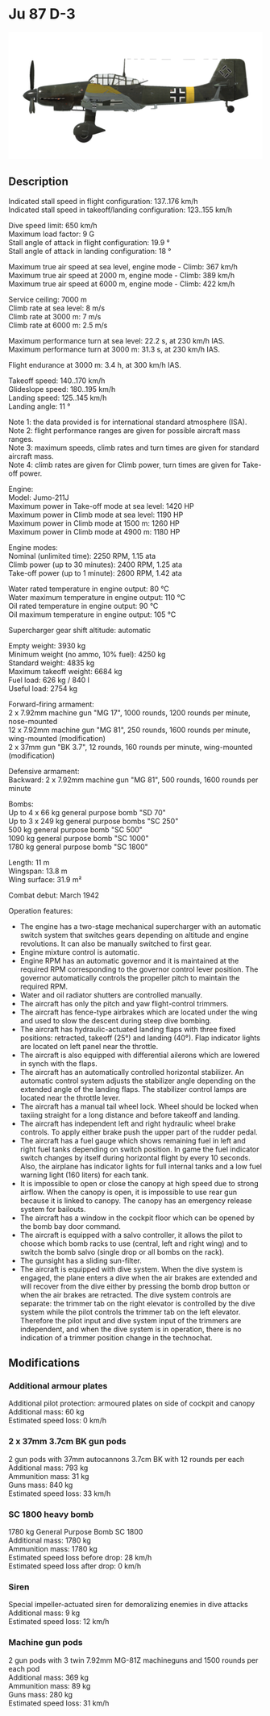 # Ju 87 D-3  
  
![ju87d3](../images/ju87d3.png)  
  
## Description  
  
Indicated stall speed in flight configuration: 137..176 km/h  
Indicated stall speed in takeoff/landing configuration: 123..155 km/h  
  
Dive speed limit: 650 km/h  
Maximum load factor: 9 G  
Stall angle of attack in flight configuration: 19.9 °  
Stall angle of attack in landing configuration: 18 °  
  
Maximum true air speed at sea level, engine mode - Climb: 367 km/h  
Maximum true air speed at 2000 m, engine mode - Climb: 389 km/h  
Maximum true air speed at 6000 m, engine mode - Climb: 422 km/h  
  
Service ceiling: 7000 m  
Climb rate at sea level: 8 m/s  
Climb rate at 3000 m: 7 m/s  
Climb rate at 6000 m: 2.5 m/s  
  
Maximum performance turn at sea level: 22.2 s, at 230 km/h IAS.  
Maximum performance turn at 3000 m: 31.3 s, at 230 km/h IAS.  
  
Flight endurance at 3000 m: 3.4 h, at 300 km/h IAS.  
  
Takeoff speed: 140..170 km/h  
Glideslope speed: 180..195 km/h  
Landing speed: 125..145 km/h  
Landing angle: 11 °  
  
Note 1: the data provided is for international standard atmosphere (ISA).  
Note 2: flight performance ranges are given for possible aircraft mass ranges.  
Note 3: maximum speeds, climb rates and turn times are given for standard aircraft mass.  
Note 4: climb rates are given for Climb power, turn times are given for Take-off power.  
  
Engine:  
Model: Jumo-211J  
Maximum power in Take-off mode at sea level: 1420 HP  
Maximum power in Climb mode at sea level: 1190 HP  
Maximum power in Climb mode at 1500 m: 1260 HP  
Maximum power in Climb mode at 4900 m: 1180 HP  
  
Engine modes:  
Nominal (unlimited time): 2250 RPM, 1.15 ata  
Climb power (up to 30 minutes): 2400 RPM, 1.25 ata  
Take-off power (up to 1 minute): 2600 RPM, 1.42 ata  
  
Water rated temperature in engine output: 80 °C  
Water maximum temperature in engine output: 110 °C  
Oil rated temperature in engine output: 90 °C  
Oil maximum temperature in engine output: 105 °C  
  
Supercharger gear shift altitude: automatic   
  
Empty weight: 3930 kg  
Minimum weight (no ammo, 10% fuel): 4250 kg  
Standard weight: 4835 kg  
Maximum takeoff weight: 6684 kg  
Fuel load: 626 kg / 840 l  
Useful load: 2754 kg  
  
Forward-firing armament:  
2 x 7.92mm machine gun "MG 17", 1000 rounds, 1200 rounds per minute, nose-mounted  
12 x 7.92mm machine gun "MG 81", 250 rounds, 1600 rounds per minute, wing-mounted (modification)  
2 x 37mm gun "BK 3.7", 12 rounds, 160 rounds per minute, wing-mounted (modification)  
  
Defensive armament:  
Backward: 2 x 7.92mm machine gun "MG 81", 500 rounds, 1600 rounds per minute  
  
Bombs:  
Up to 4 x 66 kg general purpose bomb "SD 70"  
Up to 3 x 249 kg general purpose bombs "SC 250"  
500 kg general purpose bomb "SC 500"  
1090 kg general purpose bomb "SC 1000"  
1780 kg general purpose bomb "SC 1800"  
  
Length: 11 m  
Wingspan: 13.8 m  
Wing surface: 31.9 m²  
  
Combat debut: March 1942  
  
Operation features:  
- The engine has a two-stage mechanical supercharger with an automatic switch system that switches gears depending on altitude and engine revolutions. It can also be manually switched to first gear.  
- Engine mixture control is automatic.  
- Engine RPM has an automatic governor and it is maintained at the required RPM corresponding to the governor control lever position. The governor automatically controls the propeller pitch to maintain the required RPM.  
- Water and oil radiator shutters are controlled manually.  
- The aircraft has only the pitch and yaw flight-control trimmers.  
- The aircraft has fence-type airbrakes which are located under the wing and used to slow the descent during steep dive bombing.  
- The aircraft has hydraulic-actuated landing flaps with three fixed positions: retracted, takeoff (25°) and landing (40°). Flap indicator lights are located on left panel near the throttle.  
- The aircraft is also equipped with differential ailerons which are lowered in synch with the flaps.  
- The aircraft has an automatically controlled horizontal stabilizer. An automatic control system adjusts the stabilizer angle depending on the extended angle of the landing flaps. The stabilizer control lamps are located near the throttle lever.  
- The aircraft has a manual tail wheel lock. Wheel should be locked when taxiing straight for a long distance and before takeoff and landing.  
- The aircraft has independent left and right hydraulic wheel brake controls. To apply either brake push the upper part of the rudder pedal.  
- The aircraft has a fuel gauge which shows remaining fuel in left and right fuel tanks depending on switch position. In game the fuel indicator switch changes by itself during horizontal flight by every 10 seconds. Also, the airplane has indicator lights for full internal tanks and a low fuel warning light (160 liters) for each tank.  
- It is impossible to open or close the canopy at high speed due to strong airflow. When the canopy is open, it is impossible to use rear gun because it is linked to canopy. The canopy has an emergency release system for bailouts.  
- The aircraft has a window in the cockpit floor which can be opened by the bomb bay door command.  
- The aircraft is equipped with a salvo controller, it allows the pilot to choose which bomb racks to use (central, left and right wing) and to switch the bomb salvo (single drop or all bombs on the rack).  
- The gunsight has a sliding sun-filter.  
- The aircraft is equipped with dive system. When the dive system is engaged, the plane enters a dive when the air brakes are extended and will recover from the dive either by pressing the bomb drop button or when the air brakes are retracted. The dive system controls are separate: the trimmer tab on the right elevator is controlled by the dive system while the pilot controls the trimmer tab on the left elevator. Therefore the pilot input and dive system input of the trimmers are independent, and when the dive system is in operation, there is no indication of a trimmer position change in the technochat.  
  
## Modifications  
  
  
### Additional armour plates  
  
Additional pilot protection: armoured plates on side of cockpit and canopy  
Additional mass: 60 kg  
Estimated speed loss: 0 km/h  
  
### 2 x 37mm 3.7cm BK gun pods  
  
2 gun pods with 37mm autocannons 3.7cm BK with 12 rounds per each  
Additional mass: 793 kg  
Ammunition mass: 31 kg  
Guns mass: 840 kg  
Estimated speed loss: 33 km/h  
  
### SC 1800 heavy bomb  
  
1780 kg General Purpose Bomb SC 1800  
Additional mass: 1780 kg  
Ammunition mass: 1780 kg  
Estimated speed loss before drop: 28 km/h  
Estimated speed loss after drop: 0 km/h  
  
### Siren  
  
Special impeller-actuated siren for demoralizing enemies in dive attacks  
Additional mass: 9 kg  
Estimated speed loss: 12 km/h  
  
### Machine gun pods  
  
2 gun pods with 3 twin 7.92mm MG-81Z machineguns and 1500 rounds per each pod  
Additional mass: 369 kg  
Ammunition mass: 89 kg  
Guns mass: 280 kg  
Estimated speed loss: 31 km/h  